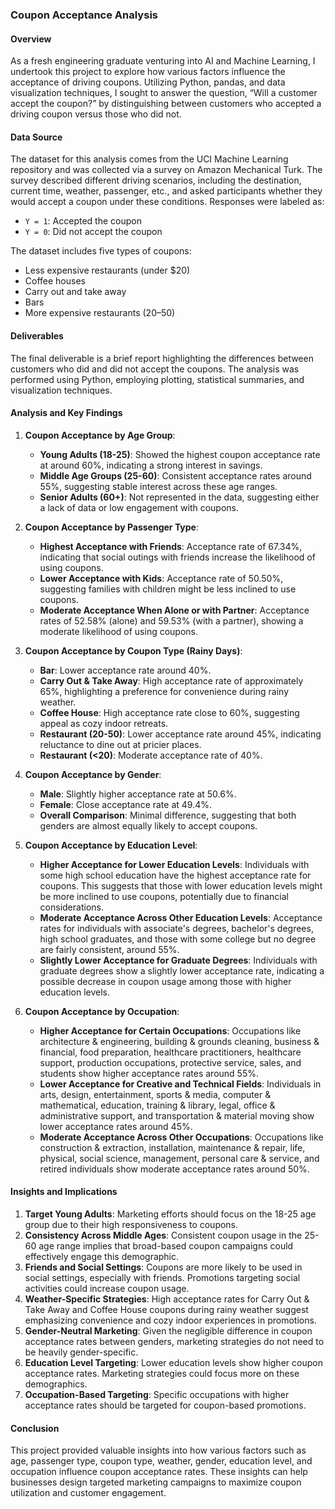 ### Coupon Acceptance Analysis

#### Overview

As a fresh engineering graduate venturing into AI and Machine Learning, I undertook this project to explore how various factors influence the acceptance of driving coupons. Utilizing Python, pandas, and data visualization techniques, I sought to answer the question, “Will a customer accept the coupon?” by distinguishing between customers who accepted a driving coupon versus those who did not.

#### Data Source

The dataset for this analysis comes from the UCI Machine Learning repository and was collected via a survey on Amazon Mechanical Turk. The survey described different driving scenarios, including the destination, current time, weather, passenger, etc., and asked participants whether they would accept a coupon under these conditions. Responses were labeled as:
- `Y = 1`: Accepted the coupon
- `Y = 0`: Did not accept the coupon

The dataset includes five types of coupons:
- Less expensive restaurants (under $20)
- Coffee houses
- Carry out and take away
- Bars
- More expensive restaurants ($20–$50)

#### Deliverables

The final deliverable is a brief report highlighting the differences between customers who did and did not accept the coupons. The analysis was performed using Python, employing plotting, statistical summaries, and visualization techniques.

#### Analysis and Key Findings

1. **Coupon Acceptance by Age Group**:
    - **Young Adults (18-25)**: Showed the highest coupon acceptance rate at around 60%, indicating a strong interest in savings.
    - **Middle Age Groups (25-60)**: Consistent acceptance rates around 55%, suggesting stable interest across these age ranges.
    - **Senior Adults (60+)**: Not represented in the data, suggesting either a lack of data or low engagement with coupons.

2. **Coupon Acceptance by Passenger Type**:
    - **Highest Acceptance with Friends**: Acceptance rate of 67.34%, indicating that social outings with friends increase the likelihood of using coupons.
    - **Lower Acceptance with Kids**: Acceptance rate of 50.50%, suggesting families with children might be less inclined to use coupons.
    - **Moderate Acceptance When Alone or with Partner**: Acceptance rates of 52.58% (alone) and 59.53% (with a partner), showing a moderate likelihood of using coupons.

3. **Coupon Acceptance by Coupon Type (Rainy Days)**:
    - **Bar**: Lower acceptance rate around 40%.
    - **Carry Out & Take Away**: High acceptance rate of approximately 65%, highlighting a preference for convenience during rainy weather.
    - **Coffee House**: High acceptance rate close to 60%, suggesting appeal as cozy indoor retreats.
    - **Restaurant (20-50)**: Lower acceptance rate around 45%, indicating reluctance to dine out at pricier places.
    - **Restaurant (<20)**: Moderate acceptance rate of 40%.

4. **Coupon Acceptance by Gender**:
    - **Male**: Slightly higher acceptance rate at 50.6%.
    - **Female**: Close acceptance rate at 49.4%.
    - **Overall Comparison**: Minimal difference, suggesting that both genders are almost equally likely to accept coupons.

5. **Coupon Acceptance by Education Level**:
    - **Higher Acceptance for Lower Education Levels**: Individuals with some high school education have the highest acceptance rate for coupons. This suggests that those with lower education levels might be more inclined to use coupons, potentially due to financial considerations.
    - **Moderate Acceptance Across Other Education Levels**: Acceptance rates for individuals with associate's degrees, bachelor's degrees, high school graduates, and those with some college but no degree are fairly consistent, around 55%.
    - **Slightly Lower Acceptance for Graduate Degrees**: Individuals with graduate degrees show a slightly lower acceptance rate, indicating a possible decrease in coupon usage among those with higher education levels.

6. **Coupon Acceptance by Occupation**:
    - **Higher Acceptance for Certain Occupations**: Occupations like architecture & engineering, building & grounds cleaning, business & financial, food preparation, healthcare practitioners, healthcare support, production occupations, protective service, sales, and students show higher acceptance rates around 55%.
    - **Lower Acceptance for Creative and Technical Fields**: Individuals in arts, design, entertainment, sports & media, computer & mathematical, education, training & library, legal, office & administrative support, and transportation & material moving show lower acceptance rates around 45%.
    - **Moderate Acceptance Across Other Occupations**: Occupations like construction & extraction, installation, maintenance & repair, life, physical, social science, management, personal care & service, and retired individuals show moderate acceptance rates around 50%.

#### Insights and Implications

1. **Target Young Adults**: Marketing efforts should focus on the 18-25 age group due to their high responsiveness to coupons.
2. **Consistency Across Middle Ages**: Consistent coupon usage in the 25-60 age range implies that broad-based coupon campaigns could effectively engage this demographic.
3. **Friends and Social Settings**: Coupons are more likely to be used in social settings, especially with friends. Promotions targeting social activities could increase coupon usage.
4. **Weather-Specific Strategies**: High acceptance rates for Carry Out & Take Away and Coffee House coupons during rainy weather suggest emphasizing convenience and cozy indoor experiences in promotions.
5. **Gender-Neutral Marketing**: Given the negligible difference in coupon acceptance rates between genders, marketing strategies do not need to be heavily gender-specific.
6. **Education Level Targeting**: Lower education levels show higher coupon acceptance rates. Marketing strategies could focus more on these demographics.
7. **Occupation-Based Targeting**: Specific occupations with higher acceptance rates should be targeted for coupon-based promotions.

#### Conclusion

This project provided valuable insights into how various factors such as age, passenger type, coupon type, weather, gender, education level, and occupation influence coupon acceptance rates. These insights can help businesses design targeted marketing campaigns to maximize coupon utilization and customer engagement.
